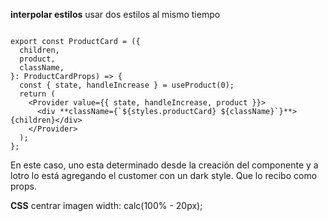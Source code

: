 **interpolar estilos** usar dos estilos al mismo tiempo

```

export const ProductCard = ({
  children,
  product,
  className,
}: ProductCardProps) => {
  const { state, handleIncrease } = useProduct(0);
  return (
    <Provider value={{ state, handleIncrease, product }}>
      <div **className={`${styles.productCard} ${className}`}**>{children}</div>
    </Provider>
  );
};
```

En este caso, uno esta determinado desde la creación del componente y a lotro lo está agregando el customer con un dark style. Que lo recibo como props.

**CSS** centrar imagen
width: calc(100% - 20px);
